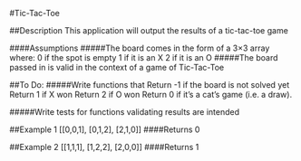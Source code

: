 #Tic-Tac-Toe

##Description This application will output the results of a tic-tac-toe game

####Assumptions #####The board comes in the form of a 3×3 array where: 0 if the spot is empty 1 if it is an X 2 if it is an O #####The board passed in is valid in the context of a game of Tic-Tac-Toe

##To Do: #####Write functions that Return -1 if the board is not solved yet Return 1 if X won Return 2 if O won Return 0 if it’s a cat’s game (i.e. a draw).

#####Write tests for functions validating results are intended

##Example 1
[[0,0,1], [0,1,2], [2,1,0]] ####Returns 0

##Example 2 [[1,1,1], [1,2,2], [2,0,0]] ####Returns 1
